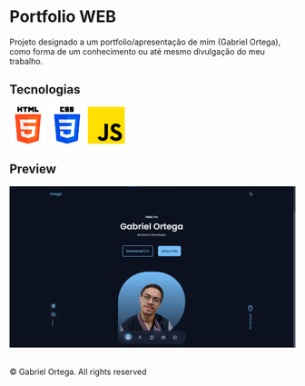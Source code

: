 # Portfolio WEB

Projeto designado a um portfolio/apresentação de mim (Gabriel Ortega), como forma de um conhecimento ou até mesmo divulgação do meu trabalho.

<h2> Tecnologias </h2>

<div style="display: inline_block">
<img src="/img-readme/html.png" width=65>
<img src="/img-readme/css.png" width=65>
<img src="/img-readme/js.png" width=65>
</div>
<h2> Preview</h2>

<img src="/img-readme/preview.png" width=800>

<p>
  <br>
&#169; Gabriel Ortega. All rights reserved
  </p>
  
  
